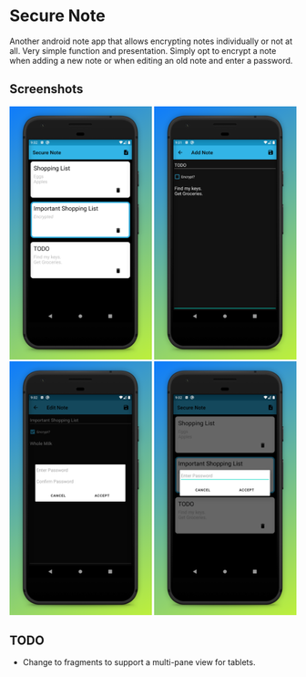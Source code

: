 Secure Note
===========
Another android note app that allows encrypting notes individually or not at all. Very simple function and presentation. Simply opt to encrypt a note when adding a new note or when editing an old note and enter a password.

Screenshots
-----------
<p align="center">
	<img src="screenshots/main_screen.jpg" alt="Main Screen" width="250">
	<img src="screenshots/add_note.jpg" alt="Add Notes" width="250">
	<img src="screenshots/save_encrypted.jpg" alt="Save Encrypted Notes" width="250">
    <img src="screenshots/open_encrypted.jpg" alt="Open Encrypted Notes" width="250">
</p>

TODO
----
* Change to fragments to support a multi-pane view for tablets.